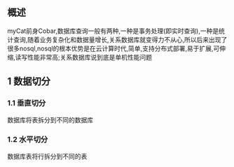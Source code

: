 ## 概述
myCat前身Cobar,数据库查询一般有两种,一种是事务处理(即实时查询),一种是统计查询,随着业务复杂化和数据量增长,关系数据库就变得力不从心,所以后来出现了很多nosql,nosql的根本优势是在云计算时代,简单,支持分布式部署,易于扩展,可伸缩,读写性能非常高;关系数据库说到底是单机性能问题

## 1 数据切分
### 1.1 垂直切分
数据库将表拆分到不同的数据库
### 1.2 水平切分
数据库表将行拆分到不同的表

